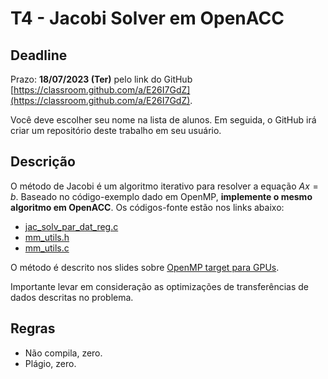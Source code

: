 
# T4 - Jacobi Solver em OpenACC

## Deadline

Prazo: **18/07/2023 (Ter)** pelo link do GitHub [https://classroom.github.com/a/E26I7GdZ](https://classroom.github.com/a/E26I7GdZ).

Você deve escolher seu nome na lista de alunos. Em seguida, o GitHub irá criar um repositório deste trabalho em seu usuário.

## Descrição

O método de Jacobi é um algoritmo iterativo para resolver a equação $Ax = b$. Baseado no código-exemplo dado em OpenMP,  **implemente o mesmo algoritmo em OpenACC**.
Os códigos-fonte estão nos links abaixo:
- [jac_solv_par_dat_reg.c](https://github.com/tgmattso/ATPESC/blob/master/OMP_Exercises/Challenge_problems/GPU_Programming/Solutions/jac_solv_par_dat_reg.c)
- [mm_utils.h](https://github.com/tgmattso/ATPESC/blob/master/OMP_Exercises/Challenge_problems/GPU_Programming/Solutions/mm_utils.h)
- [mm_utils.c](https://github.com/tgmattso/ATPESC/blob/master/OMP_Exercises/Challenge_problems/GPU_Programming/Solutions/mm_utils.c)

O método é descrito nos slides sobre [OpenMP target para GPUs](https://github.com/tgmattso/ATPESC/blob/master/openmp_ATPESC.pdf).

Importante levar em consideração as optimizações de transferências de dados descritas no problema.

## Regras

- Não compila, zero.
- Plágio, zero.

